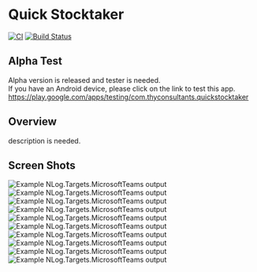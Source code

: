 # Quick Stocktaker
[![CI](https://github.com/jedipi/Quick-Stocktaker/actions/workflows/main.yml/badge.svg)](https://github.com/jedipi/Quick-Stocktaker/actions/workflows/main.yml)
[![Build Status](https://dev.azure.com/ThyConsultants/Quick%20Stocktaker/_apis/build/status/jedipi.Quick-Stocktaker?branchName=master)](https://dev.azure.com/ThyConsultants/Quick%20Stocktaker/_apis/build/status/jedipi.Quick-Stocktaker?branchName=master)

## Alpha Test
Alpha version is released and tester is needed.
<br>
If you have an Android device, please click on the link to test this app.
https://play.google.com/apps/testing/com.thyconsultants.quickstocktaker

## Overview
description is needed.

## Screen Shots
![Example NLog.Targets.MicrosoftTeams output](images/1.png)
![Example NLog.Targets.MicrosoftTeams output](images/2.png)
![Example NLog.Targets.MicrosoftTeams output](images/3.png)
![Example NLog.Targets.MicrosoftTeams output](images/4.png)
![Example NLog.Targets.MicrosoftTeams output](images/6.png)
![Example NLog.Targets.MicrosoftTeams output](images/7.png)
![Example NLog.Targets.MicrosoftTeams output](images/8.png)
![Example NLog.Targets.MicrosoftTeams output](images/9.png)
![Example NLog.Targets.MicrosoftTeams output](images/10.png)
![Example NLog.Targets.MicrosoftTeams output](images/11.png)